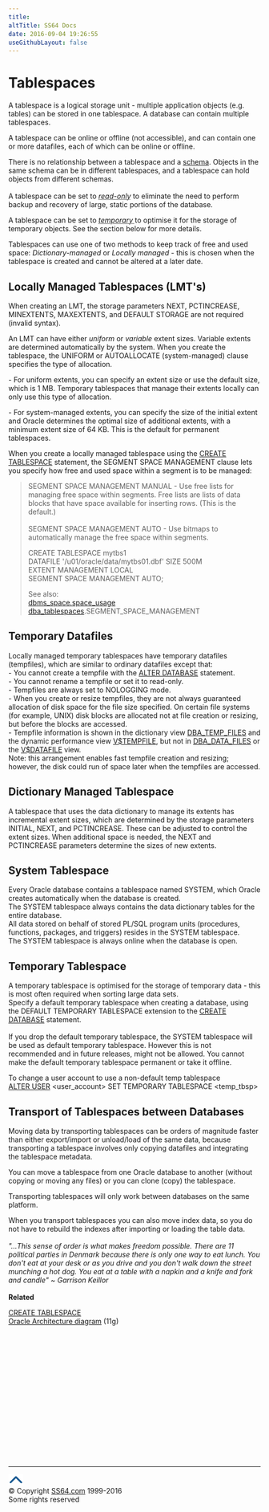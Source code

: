```yaml
---
title:
altTitle: SS64 Docs
date: 2016-09-04 19:26:55
useGithubLayout: false
---
```

<!-- #BeginLibraryItem "/Library/head_orasyntax.lbi" --><!-- #EndLibraryItem --><h1>Tablespaces</h1>
<p>A tablespace is a logical storage unit - multiple application objects (e.g. tables) can be stored in one tablespace. A database can contain multiple tablespaces.</p>
<p>A tablespace can be online or offline (not accessible), and can  contain one or more datafiles, each of which can be online or offline.</p>
<p>There is no relationship between a tablespace and a <a href="syntax-secure.html">schema</a>.
Objects in the same schema can be in different tablespaces, and a tablespace can hold objects from different schemas.<br>
<br>
A tablespace can be set to <abbr title="ALTER TABLESPACE tablespace_name READ ONLY"><i>read-only</i></abbr> to eliminate the need to perform backup and recovery of large, static portions of the database.</p>
<p>A tablespace can be set to <abbr title="ALTER TABLESPACE tablespace_name TEMPORARY"><i>temporary </i></abbr>to optimise it for the storage of temporary objects. See the section below for more details.</p>
<p> Tablespaces can use one of two methods to keep track of free and used space:
  <i>Dictionary-managed </i>or <i>Locally managed </i>- this is chosen when the tablespace is created and cannot be altered at a later date.</p>
<h2>Locally Managed Tablespaces (LMT's)</h2>
<p>  When creating an LMT, the storage parameters NEXT, PCTINCREASE, MINEXTENTS, MAXEXTENTS, and DEFAULT STORAGE are not required (invalid syntax).</p>
<p>An LMT can have either <i>uniform </i>or <i>variable </i>extent sizes. Variable extents are determined automatically by the system. When you create the tablespace, the UNIFORM or AUTOALLOCATE (system-managed) clause specifies the type of allocation.</p>
<p>- For uniform extents, you can specify an extent size or use the default size, which is 1 MB. Temporary tablespaces that manage their extents locally can only use this type of allocation. </p>
<p>  - For system-managed extents, you can specify the size of the initial extent and Oracle determines the optimal size of additional extents, with a minimum extent size of 64 KB. This is the default for permanent tablespaces. </p>
<p>When you create a locally managed tablespace using the <a href="tablespace_c.html">CREATE TABLESPACE</a> statement, the SEGMENT SPACE MANAGEMENT clause lets you specify how free and used space within a segment is to be managed:</p>
<blockquote>
<p>SEGMENT SPACE MANAGEMENT MANUAL - Use free lists for managing free space within segments. Free lists are lists of data blocks that have space available for inserting rows. (This is the default.)<br>
<br>
SEGMENT SPACE MANAGEMENT AUTO - Use bitmaps to automatically manage the free space within segments.</p>
<p class="code">CREATE TABLESPACE mytbs1<br>
DATAFILE '/u01/oracle/data/mytbs01.dbf' SIZE 500M<br>
EXTENT MANAGEMENT LOCAL<br>
SEGMENT SPACE MANAGEMENT AUTO;</p>
<p>See also:<br>
<a href="../orap/DBMS_SPACE.html">dbms_space.space_usage</a><br>
<a href="../orad/DBA_TABLESPACES.html">dba_tablespaces</a>.SEGMENT_SPACE_MANAGEMENT</p>
</blockquote>
<h2>Temporary Datafiles</h2>
<p>  Locally managed temporary tablespaces have temporary datafiles (tempfiles), which are similar to ordinary datafiles except that:<br>
- You cannot create a tempfile with the <a href="database_a.html">ALTER DATABASE</a> statement.<br>
- You cannot rename a tempfile or set it to read-only.<br>
  - Tempfiles are always set to NOLOGGING mode.<br>
  - When you create or resize tempfiles, they are not always guaranteed allocation of disk space for the file size specified. On certain file systems (for example,
    UNIX) disk blocks are allocated not at file creation or resizing, but before the blocks are accessed. <br>
  - Tempfile information is shown in the dictionary view <a href="../orad/DBA_TEMP_FILES.html">DBA_TEMP_FILES</a> and the dynamic performance view <a href="../orav/V$TEMPFILE.html">V$TEMPFILE</a>, but not
in <a href="../orad/DBA_DATA_FILES.html">DBA_DATA_FILES</a> or the <a href="../orav/V$DATAFILE.html">V$DATAFILE</a> view.<br>
Note:
this arrangement enables fast tempfile creation and resizing; however, the disk could run of space later when the tempfiles are accessed.</p>
<h2>Dictionary Managed Tablespace</h2>
<p>  A tablespace that uses the data dictionary to manage its extents has incremental extent sizes, which are determined by the storage parameters INITIAL, NEXT, and PCTINCREASE. These can be adjusted to control the extent sizes. When additional space is needed, the NEXT and PCTINCREASE parameters determine the sizes of new extents.</p>
<h2>System Tablespace</h2>
<p>Every Oracle database contains a tablespace named SYSTEM, which Oracle creates automatically when the database is created. <br>
The SYSTEM tablespace always contains the data dictionary tables for the entire database. <br>
All data stored on behalf of stored PL/SQL program units (procedures, functions, packages, and triggers) resides in the SYSTEM tablespace.<br>
The SYSTEM tablespace is always online when the database is open.</p>
<h2>Temporary Tablespace</h2>
<p>  A temporary tablespace is optimised for the storage of temporary data - this is most often required when sorting large data sets.<br>
Specify a default temporary tablespace when  creating a database, using the DEFAULT TEMPORARY TABLESPACE extension to the   <a href="database_c.html">CREATE DATABASE</a> statement.<br>
<br>
If you drop the default temporary tablespace, the SYSTEM tablespace will be used as default temporary tablespace. However this is not recommended and in future releases, might not be allowed. You cannot make the default temporary tablespace permanent or take it offline.</p>
<p>To change a user account to use a non-default temp tablespace<br>
<span class="code"><a href="user_a.html">ALTER USER</a> &lt;user_account&gt; SET TEMPORARY TABLESPACE &lt;temp_tbsp&gt;</span></p>
<h2>Transport of Tablespaces between Databases</h2>
<p>  Moving data by transporting tablespaces can  be orders of magnitude faster than either export/import or unload/load of the same data, because transporting a tablespace involves only copying datafiles and integrating the tablespace metadata. </p>
<p>You can move a tablespace from one Oracle database to another  (without copying or moving any files) or you can clone (copy) the tablespace.</p>
<p>   Transporting tablespaces  will only work between databases on the same platform. </p>
<p>When you transport tablespaces you can also move index data, so you do not have to rebuild the indexes after importing or loading the table data.<br>
<br>
<i class="quote">"…This sense of order is what makes freedom possible. There are 11 political parties in Denmark because there is only one way to eat lunch. You don't eat at your desk or as you drive and you don't walk down the street munching a hot dog. You eat at a table with a napkin and a knife and fork and candle" ~ Garrison Keillor </i><br>
<br>
<b>Related</b></p>
<p><a href="tablespace_c.html">CREATE TABLESPACE</a><br>
<a href="syntax-architecture.html">Oracle Architecture diagram</a> (11g)</p><!-- #BeginLibraryItem "/Library/foot_ora.lbi" --><p>
<!-- oracle-footer -->
<ins class="adsbygoogle" style="display:inline-block;width:300px;height:250px" data-ad-client="ca-pub-6140977852749469" data-ad-slot="4275490898"></ins>
<script>
(adsbygoogle = window.adsbygoogle || []).push({});
</script></p>
<hr>
<div id="bl" class="footer"><a href="syntax-tablespaces.html#"><img src="../images/top.png" width="30" height="22" alt="Back to the Top"></a></div>
<div id="br" class="footer, tagline">© Copyright <a href="http://ss64.com/">SS64.com</a> 1999-2016<br>
Some rights reserved</div><!-- #EndLibraryItem -->

